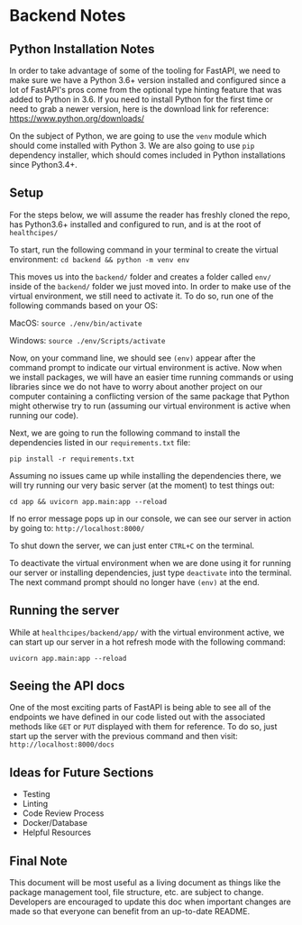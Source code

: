 # Backend Notes

## Python Installation Notes

In order to take advantage of some of the tooling for FastAPI, we need to make
sure we have a Python 3.6+ version installed and configured since a lot of
FastAPI's pros come from the optional type hinting feature that was added to
Python in 3.6. If you need to install Python for the first time or need to grab
a newer version, here is the download link for reference:
https://www.python.org/downloads/

On the subject of Python, we are going to use the `venv` module which should
come installed with Python 3. We are also going to use `pip` dependency
installer, which should comes included in Python installations since Python3.4+.

## Setup

For the steps below, we will assume the reader has freshly cloned the repo, has
Python3.6+ installed and configured to run, and is at the root of `healthcipes/`

To start, run the following command in your terminal to create the virtual 
environment:
`cd backend && python -m venv env`

This moves us into the `backend/` folder and creates a folder called `env/`
inside of the `backend/` folder we just moved into. In order to make use of the
virtual environment, we still need to activate it. To do so, run one of the
following commands based on your OS:

MacOS: `source ./env/bin/activate`

Windows: `source ./env/Scripts/activate`

Now, on your command line, we should see `(env)` appear after the command 
prompt to indicate our virtual environment is active. Now when we install 
packages, we will have an easier time running commands or using libraries since
we do not have to worry about another project on our computer containing a
conflicting version of the same package that Python might otherwise try to run 
(assuming our virtual environment is active when running our code).

Next, we are going to run the following command to install the dependencies 
listed in our `requirements.txt` file:

`pip install -r requirements.txt`

Assuming no issues came up while installing the dependencies there, we will try
running our very basic server (at the moment) to test things out:

`cd app && uvicorn app.main:app --reload`

If no error message pops up in our console, we can see our server in action by
going to: `http://localhost:8000/`

To shut down the server, we can just enter `CTRL+C` on the terminal.

To deactivate the virtual environment when we are done using it for running 
our server or installing dependencies, just type `deactivate` into the
terminal. The next command prompt should no longer have `(env)` at the end.

## Running the server

While at `healthcipes/backend/app/` with the virtual environment active, we can 
start up our server in a hot refresh mode with the following command:

`uvicorn app.main:app --reload`

## Seeing the API docs

One of the most exciting parts of FastAPI is being able to see all of the
endpoints we have defined in our code listed out with the associated methods 
like `GET` or `PUT` displayed with them for reference. To do so, just start up 
the server with the previous command and then visit: `http://localhost:8000/docs`

## Ideas for Future Sections

- Testing
- Linting
- Code Review Process
- Docker/Database
- Helpful Resources

## Final Note

This document will be most useful as a living document as things like the
package management tool, file structure, etc. are subject to change. Developers 
are encouraged to update this doc when important changes are made so that 
everyone can benefit from an up-to-date README.